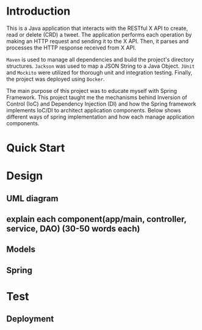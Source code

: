 # Introduction

This is a Java application that interacts with the RESTful X API to create, read or delete (CRD) a tweet. The application performs each operation by making an HTTP request and sending it to the X API. Then, it parses and processes the HTTP response received from X API.

`Maven` is used to manage all dependencies and build the project's directory structures. `Jackson` was used to map a JSON String to a Java Object. `JUnit` and `Mockito` were utilized for thorough unit and integration testing. Finally, the project was deployed using `Docker`.

The main purpose of this project was to educate myself with Spring Framework. This project taught me the mechanisms behind Inversion of Control (IoC) and Dependency Injection (DI) and how the Spring framework implements IoC/DI to architect application components. Below shows different ways of spring implementation and how each manage application components.

# Quick Start


# Design
## UML diagram
## explain each component(app/main, controller, service, DAO) (30-50 words each)
## Models
## Spring

# Test

## Deployment

